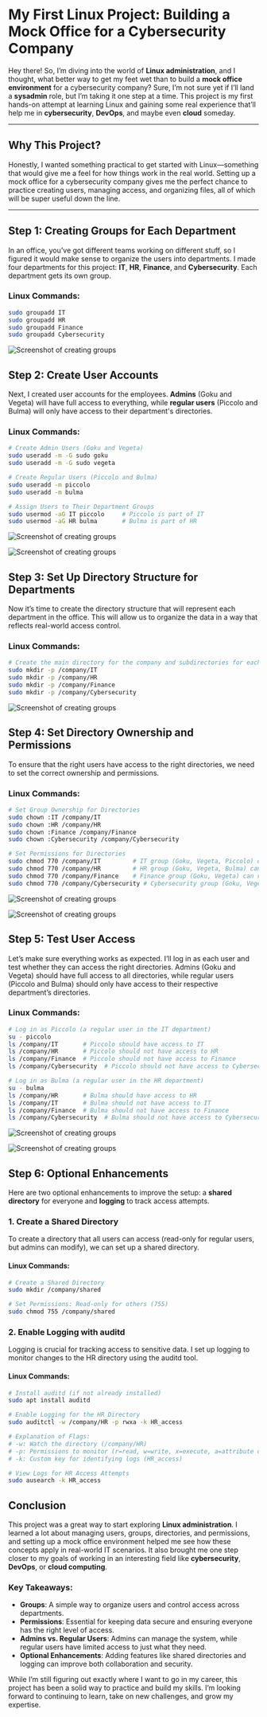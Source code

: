 # My First Linux Project: Building a Mock Office for a Cybersecurity Company

Hey there! So, I’m diving into the world of **Linux administration**, and I thought, what better way to get my feet wet than to build a **mock office environment** for a cybersecurity company? Sure, I’m not sure yet if I’ll land a **sysadmin** role, but I’m taking it one step at a time. This project is my first hands-on attempt at learning Linux and gaining some real experience that’ll help me in **cybersecurity**, **DevOps**, and maybe even **cloud** someday.

---

## Why This Project?

Honestly, I wanted something practical to get started with Linux—something that would give me a feel for how things work in the real world. Setting up a mock office for a cybersecurity company gives me the perfect chance to practice creating users, managing access, and organizing files, all of which will be super useful down the line.

---

## Step 1: Creating Groups for Each Department

In an office, you’ve got different teams working on different stuff, so I figured it would make sense to organize the users into departments. I made four departments for this project: **IT**, **HR**, **Finance**, and **Cybersecurity**. Each department gets its own group.



### Linux Commands:
```bash
sudo groupadd IT
sudo groupadd HR
sudo groupadd Finance
sudo groupadd Cybersecurity
```

![Screenshot of creating groups](https://github.com/cyberwithhector/my-linux-project-blog/blob/main/Screen%20Shot%202025-01-17%20at%2011.41.19%20PM.png)





## Step 2: Create User Accounts

Next, I created user accounts for the employees. **Admins** (Goku and Vegeta) will have full access to everything, while **regular users** (Piccolo and Bulma) will only have access to their department's directories.

### Linux Commands:
```bash
# Create Admin Users (Goku and Vegeta)
sudo useradd -m -G sudo goku
sudo useradd -m -G sudo vegeta

# Create Regular Users (Piccolo and Bulma)
sudo useradd -m piccolo
sudo useradd -m bulma

# Assign Users to Their Department Groups
sudo usermod -aG IT piccolo     # Piccolo is part of IT
sudo usermod -aG HR bulma       # Bulma is part of HR
```

![Screenshot of creating groups](https://github.com/cyberwithhector/my-linux-project-blog/blob/main/Screen%20Shot%202025-01-17%20at%2011.55.37%20PM.png)

![Screenshot of creating groups](https://github.com/cyberwithhector/my-linux-project-blog/blob/main/Screen%20Shot%202025-01-18%20at%2012.51.19%20AM.png)





## Step 3: Set Up Directory Structure for Departments

Now it’s time to create the directory structure that will represent each department in the office. This will allow us to organize the data in a way that reflects real-world access control.

### Linux Commands:
```bash
# Create the main directory for the company and subdirectories for each department
sudo mkdir -p /company/IT
sudo mkdir -p /company/HR
sudo mkdir -p /company/Finance
sudo mkdir -p /company/Cybersecurity
```

![Screenshot of creating groups](https://github.com/cyberwithhector/my-linux-project-blog/blob/main/Screen%20Shot%202025-01-17%20at%2011.57.56%20PM.png)





## Step 4: Set Directory Ownership and Permissions

To ensure that the right users have access to the right directories, we need to set the correct ownership and permissions.

### Linux Commands:
```bash
# Set Group Ownership for Directories
sudo chown :IT /company/IT
sudo chown :HR /company/HR
sudo chown :Finance /company/Finance
sudo chown :Cybersecurity /company/Cybersecurity

# Set Permissions for Directories
sudo chmod 770 /company/IT         # IT group (Goku, Vegeta, Piccolo) can read, write, execute
sudo chmod 770 /company/HR         # HR group (Goku, Vegeta, Bulma) can read, write, execute
sudo chmod 770 /company/Finance    # Finance group (Goku, Vegeta) can read, write, execute
sudo chmod 770 /company/Cybersecurity # Cybersecurity group (Goku, Vegeta) can read, write, execute
```


![Screenshot of creating groups](https://github.com/cyberwithhector/my-linux-project-blog/blob/main/Screen%20Shot%202025-01-18%20at%2012.37.05%20AM.png)

![Screenshot of creating groups](https://github.com/cyberwithhector/my-linux-project-blog/blob/main/Screen%20Shot%202025-01-18%20at%203.28.29%20AM.png)







## Step 5: Test User Access

Let’s make sure everything works as expected. I’ll log in as each user and test whether they can access the right directories. Admins (Goku and Vegeta) should have full access to all directories, while regular users (Piccolo and Bulma) should only have access to their respective department’s directories.

### Linux Commands:
```bash
# Log in as Piccolo (a regular user in the IT department)
su - piccolo
ls /company/IT       # Piccolo should have access to IT
ls /company/HR       # Piccolo should not have access to HR
ls /company/Finance  # Piccolo should not have access to Finance
ls /company/Cybersecurity  # Piccolo should not have access to Cybersecurity

# Log in as Bulma (a regular user in the HR department)
su - bulma
ls /company/HR       # Bulma should have access to HR
ls /company/IT       # Bulma should not have access to IT
ls /company/Finance  # Bulma should not have access to Finance
ls /company/Cybersecurity  # Bulma should not have access to Cybersecurity
```


![Screenshot of creating groups](https://github.com/cyberwithhector/my-linux-project-blog/blob/main/Screen%20Shot%202025-01-18%20at%2012.52.43%20AM.png)

![Screenshot of creating groups](https://github.com/cyberwithhector/my-linux-project-blog/blob/main/Screen%20Shot%202025-01-18%20at%2012.55.01%20AM.png)







## Step 6: Optional Enhancements

Here are two optional enhancements to improve the setup: a **shared directory** for everyone and **logging** to track access attempts.

### 1. Create a Shared Directory
To create a directory that all users can access (read-only for regular users, but admins can modify), we can set up a shared directory.

#### Linux Commands:
```bash
# Create a Shared Directory
sudo mkdir /company/shared

# Set Permissions: Read-only for others (755)
sudo chmod 755 /company/shared
```

### 2. Enable Logging with auditd
Logging is crucial for tracking access to sensitive data. I set up logging to monitor changes to the HR directory using the auditd tool.


#### Linux Commands:
```bash
# Install auditd (if not already installed)
sudo apt install auditd

# Enable Logging for the HR Directory
sudo auditctl -w /company/HR -p rwxa -k HR_access

# Explanation of Flags:
# -w: Watch the directory (/company/HR)
# -p: Permissions to monitor (r=read, w=write, x=execute, a=attribute changes)
# -k: Custom key for identifying logs (HR_access)

# View Logs for HR Access Attempts
sudo ausearch -k HR_access
```


## Conclusion

This project was a great way to start exploring **Linux administration**. I learned a lot about managing users, groups, directories, and permissions, and setting up a mock office environment helped me see how these concepts apply in real-world IT scenarios. It also brought me one step closer to my goals of working in an interesting field like **cybersecurity**, **DevOps**, or **cloud computing**.

### Key Takeaways:
- **Groups**: A simple way to organize users and control access across departments.  
- **Permissions**: Essential for keeping data secure and ensuring everyone has the right level of access.  
- **Admins vs. Regular Users**: Admins can manage the system, while regular users have limited access to just what they need.  
- **Optional Enhancements**: Adding features like shared directories and logging can improve both collaboration and security.  

While I’m still figuring out exactly where I want to go in my career, this project has been a solid way to practice and build my skills. I’m looking forward to continuing to learn, take on new challenges, and grow my expertise.
